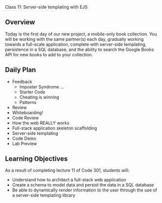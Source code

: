 Class 11: Server-side templating with EJS

## Overview

Today is the first day of our new project, a mobile-only book collection. You will be working with the same partner(s) each day, gradually working towards a full-scale application, complete with server-side templating, persistence in a SQL database, and the ability to search the Google Books API for new books to add to your collection.

## Daily Plan

- Feedback
  - Imposter Syndrome ...
  - Starter Code
  - Cheating is winning
  - Patterns
- Review
- Whiteboarding!
- Code Review
- How the web REALLY works
- Full-stack application skeleton scaffolding
- Server-side templating
- Code Demo
- Lab Preview

## Learning Objectives

As a result of completing lecture 11 of Code 301, students will:
- Understand how to architect a full-stack web application 
- Create a schema to model data and persist the data in a SQL database
- Be able to dynamically render information to the user through the use of a server-side templating library
